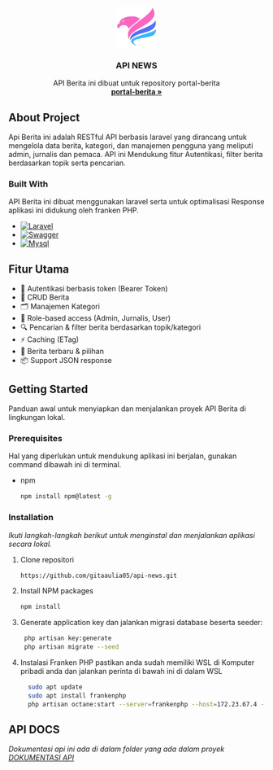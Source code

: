 
<!-- PROJECT LOGO -->
<br />
<div align="center">
  <a href="https://github.com/othneildrew/Best-README-Template">
    <img src="public/assets/images/logo.png" alt="Logo" width="80" height="80">
  </a>

  <h3 align="center">API NEWS</h3>

  <p align="center">
    API Berita ini dibuat untuk repository portal-berita
    <br />
    <a href="https://github.com/gitaaulia05/portal-berita"><strong>portal-berita »</strong></a>
    <br />
  </p>
</div>


<!-- ABOUT THE PROJECT -->
## About Project
Api Berita ini adalah RESTful API berbasis laravel yang dirancang untuk mengelola data berita, kategori, dan manajemen pengguna yang meliputi admin, jurnalis dan pemaca. API ini Mendukung fitur Autentikasi, filter berita berdasarkan topik serta pencarian.


### Built With

API Berita ini dibuat menggunakan laravel serta untuk optimalisasi Response aplikasi ini didukung oleh franken PHP.
* [![Laravel][Laravel.com]][Laravel-url]
* [![Swagger][Swagger.com]][Swagger-url]
* [![Mysql][Mysql.com]][Mysql-url]


## Fitur Utama
* 🔐 Autentikasi berbasis token (Bearer Token)
* 📝 CRUD Berita
* 🗂️ Manajemen Kategori
* 👥 Role-based access (Admin, Jurnalis, User)
* 🔍 Pencarian & filter berita berdasarkan topik/kategori
* ⚡ Caching (ETag)
* 📅 Berita terbaru & pilihan
* 📦 Support JSON response

<!-- GETTING STARTED -->
## Getting Started
Panduan awal untuk menyiapkan dan menjalankan proyek API Berita di lingkungan lokal. 

### Prerequisites
Hal yang diperlukan untuk mendukung aplikasi ini berjalan, gunakan command dibawah ini di terminal.

* npm
  ```sh
  npm install npm@latest -g
  ```

### Installation

_Ikuti langkah-langkah berikut untuk menginstal dan menjalankan aplikasi secara lokal._

1. Clone repositori
   ```sh
   https://github.com/gitaaulia05/api-news.git
   ```
2. Install NPM packages
   ```sh
   npm install
   ```
3. Generate application key dan jalankan migrasi database beserta seeder:
   ```bash
    php artisan key:generate
    php artisan migrate --seed
   ```

4. Instalasi Franken PHP pastikan anda sudah memiliki WSL di Komputer pribadi anda dan jalankan perinta di bawah ini di dalam WSL

    ``` bash
      sudo apt update
      sudo apt install frankenphp
      php artisan octane:start --server=frankenphp --host=172.23.67.4 --port=8001 --https
    ```

<!-- USAGE EXAMPLES -->
## API DOCS

_Dokumentasi api ini ada di dalam folder yang ada dalam proyek 
<a href="docs/">DOKUMENTASI API</a>_

[Laravel.com]: https://img.shields.io/badge/Laravel-FF2D20?style=for-the-badge&logo=laravel&logoColor=white
[Laravel-url]: https://laravel.com

[Swagger.com]:https://img.shields.io/badge/-Swagger-%23Clojure?style=for-the-badge&logo=swagger&logoColor=white
[Swagger-url]: https://swagger.io

[Mysql.com]:https://img.shields.io/badge/MySQL-4479A1?style=for-the-badge&logo=mysql&logoColor=white
[Mysql-url]:https://www.mysql.com/
